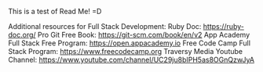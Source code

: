 This is a test of Read Me! =D

Additional resources for Full Stack Development:
Ruby Doc: https://ruby-doc.org/
Pro Git Free Book: https://git-scm.com/book/en/v2
App Academy Full Stack Free Program: https://open.appacademy.io
Free Code Camp Full Stack Program: https://www.freecodecamp.org
Traversy Media Youtube Channel: https://www.youtube.com/channel/UC29ju8bIPH5as8OGnQzwJyA